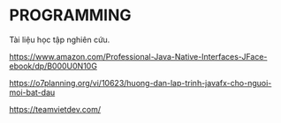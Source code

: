 # PROGRAMMING

Tài liệu học tập nghiên cứu.

https://www.amazon.com/Professional-Java-Native-Interfaces-JFace-ebook/dp/B000U0N10G

https://o7planning.org/vi/10623/huong-dan-lap-trinh-javafx-cho-nguoi-moi-bat-dau

https://teamvietdev.com/
